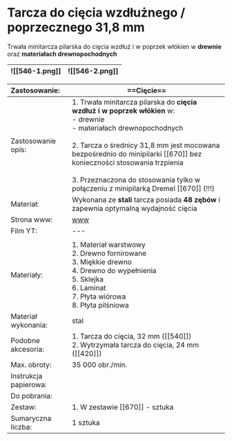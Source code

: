 # Tarcza do cięcia wzdłużnego / poprzecznego 31,8 mm

Trwała minitarcza pilarska do cięcia wzdłuż i w poprzek włókien w **drewnie** oraz **materiałach drewnopochodnych**


| ![[546-1.png]] | ![[546-2.png]] |
| -------------- | -------------- |

| Zastosowanie:         | ==Cięcie==                                                                                                                                                                                                                                                                                                                                                  |
| :-------------------- | ----------------------------------------------------------------------------------------------------------------------------------------------------------------------------------------------------------------------------------------------------------------------------------------------------------------------------------------------------------- |
| Zastosowanie opis:    | 1. Trwała minitarcza pilarska do **cięcia wzdłuż i w poprzek włókien** w:<br>    - drewnie<br>    - materiałach drewnopochodnych<br><br>2. Tarcza o średnicy 31,8 mm jest mocowana bezpośrednio do minipilarki [[670]] bez konieczności stosowania trzpienia<br><br>3. Przeznaczona do stosowania tylko w połączeniu z minipilarką Dremel [[670]] (!!!)<br> |
| Materiał:             | Wykonana ze **stali** tarcza posiada **48 zębów** i zapewnia optymalną wydajność cięcia                                                                                                                                                                                                                                                                     |
| Strona www:           | [www](https://www.dremel.com/pl/pl/p/tarcza-do-ciecia-wzdluznego-poprzecznego-318-mm-26150546jb)                                                                                                                                                                                                                                                            |
| Film YT:              | ---                                                                                                                                                                                                                                                                                                                                                         |
|                       |                                                                                                                                                                                                                                                                                                                                                             |
| Materiały:            | 1. Materiał warstwowy<br>2. Drewno fornirowane<br>3. Miękkie drewno<br>4. Drewno do wypełnienia<br>5. Sklejka<br>6. Laminat<br>7. Płyta wiórowa<br>8. Płyta pilśniowa                                                                                                                                                                                       |
| Materiał wykonania:   | stal                                                                                                                                                                                                                                                                                                                                                        |
| Podobne akcesoria:    | 1. Tarcza do cięcia, 32 mm ([[540]])<br>2. Wytrzymała tarcza do cięcia, 24 mm ([[420]])                                                                                                                                                                                                                                                                     |
| Max. obroty:          | 35 000 obr./min.                                                                                                                                                                                                                                                                                                                                            |
| Instrukcja papierowa: |                                                                                                                                                                                                                                                                                                                                                             |
| Do pobrania:          |                                                                                                                                                                                                                                                                                                                                                             |
| Zestaw:               | 1. W zestawie [[670]] - sztuka                                                                                                                                                                                                                                                                                                                              |
| Sumaryczna liczba:    | 1 sztuka                                                                                                                                                                                                                                                                                                                                                    |

